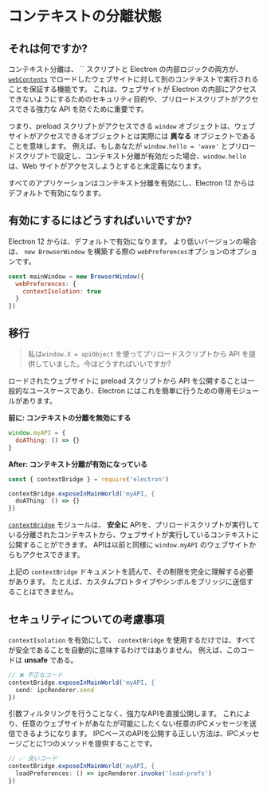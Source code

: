 # コンテキストの分離状態

## それは何ですか?

コンテキスト分離は、 `` スクリプトと Electron の内部ロジックの両方が、 [`webContents`](../api/web-contents.md) でロードしたウェブサイトに対して別のコンテキストで実行されることを保証する機能です。  これは、ウェブサイトが Electron の内部にアクセスできないようにするためのセキュリティ目的や、プリロードスクリプトがアクセスできる強力な API を防ぐために重要です。

つまり、preload スクリプトがアクセスできる `window` オブジェクトは、ウェブサイトがアクセスできるオブジェクトとは実際には **異なる** オブジェクトであることを意味します。  例えば、もしあなたが `window.hello = 'wave'` とプリロードスクリプトで設定し、コンテキスト分離が有効だった場合、`window.hello` は、Web サイトがアクセスしようとすると未定義になります。

すべてのアプリケーションはコンテキスト分離を有効にし、Electron 12 からはデフォルトで有効になります。

## 有効にするにはどうすればいいですか?

Electron 12 からは、デフォルトで有効になります。 より低いバージョンの場合は、 `new BrowserWindow` を構築する際の `webPreferences`オプションのオプションです。

```javascript
const mainWindow = new BrowserWindow({
  webPreferences: {
    contextIsolation: true
  }
})
```

## 移行

> 私は`window.X = apiObject` を使ってプリロードスクリプトから API を提供していました。今はどうすればいいですか?

ロードされたウェブサイトに preload スクリプトから API を公開することは一般的なユースケースであり、Electron にはこれを簡単に行うための専用モジュールがあります。

**前に: コンテキストの分離を無効にする**

```javascript
window.myAPI = {
  doAThing: () => {}
}
```

**After: コンテキスト分離が有効になっている**

```javascript
const { contextBridge } = require('electron')

contextBridge.exposeInMainWorld('myAPI, {
  doAThing: () => {}
})
```

[`contextBridge`](../api/context-bridge.md) モジュールは、 **安全に** APIを、プリロードスクリプトが実行している分離されたコンテキストから、ウェブサイトが実行しているコンテキストに公開することができます。 APIは以前と同様に `window.myAPI` のウェブサイトからもアクセスできます。

上記の `contextBridge` ドキュメントを読んで、その制限を完全に理解する必要があります。  たとえば、カスタムプロトタイプやシンボルをブリッジに送信することはできません。

## セキュリティについての考慮事項

`contextIsolation` を有効にして、 `contextBridge` を使用するだけでは、すべてが安全であることを自動的に意味するわけではありません。  例えば、このコードは **unsafe** である。

```javascript
// ❌ 不正なコード
contextBridge.exposeInMainWorld('myAPI, {
  send: ipcRenderer.send
})
```

引数フィルタリングを行うことなく、強力なAPIを直接公開します。 これにより、任意のウェブサイトがあなたが可能にしたくない任意のIPCメッセージを送信できるようになります。 IPCベースのAPIを公開する正しい方法は、IPCメッセージごとに1つのメソッドを提供することです。

```javascript
// ✅ 良いコード
contextBridge.exposeInMainWorld('myAPI, {
  loadPreferences: () => ipcRenderer.invoke('load-prefs')
})
```
